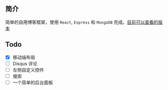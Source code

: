 
## 简介
简单的自用博客框架，使用 `React`, `Express` 和 `MongoDB` 完成。[目前可以查看的版本](https://new.ntzyz.cn/)

## Todo
 - [x] 移动端布局
 - [ ] Disqus 评论
 - [ ] 左侧自定义控件
 - [ ] 搜索
 - [ ] 一个简单的后台面板
